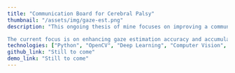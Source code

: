 ```yaml
---
title: "Communication Board for Cerebral Palsy"
thumbnail: "/assets/img/gaze-est.png"
description: "This ongoing thesis of mine focuses on improving a communication board designed for individuals with cerebral palsy. The project utilizes full-face appearance and gaze estimation to enable more intuitive and accessible communication. By refining the accuracy of gaze estimation, the system aims to track eye movements and facial cues, allowing users to interact with the board more effectively. The project integrates advanced computer vision techniques to help individuals with limited mobility communicate using their gaze and facial expressions.

The current focus is on enhancing gaze estimation accuracy and accumulating it with facial feature analysis to ensure robust performance for real-world applications."
technologies: ["Python", "OpenCV", "Deep Learning", "Computer Vision", "Gaze Estimation"]
github_link: "Still to come"
demo_link: "Still to come"
---
```

